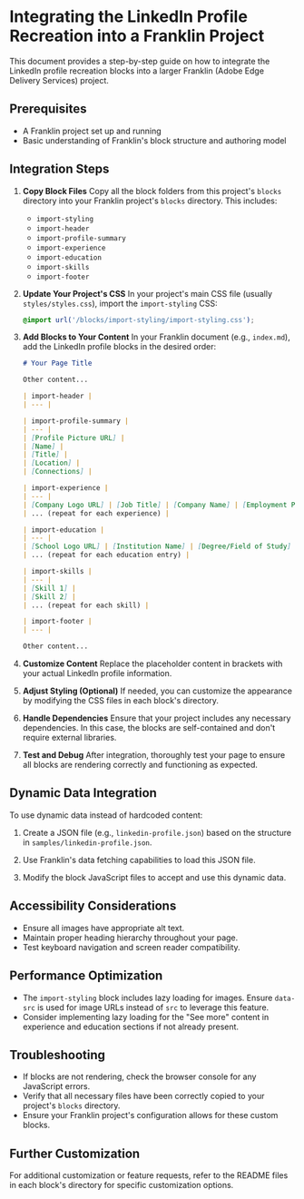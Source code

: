 # Integrating the LinkedIn Profile Recreation into a Franklin Project

This document provides a step-by-step guide on how to integrate the LinkedIn profile recreation blocks into a larger Franklin (Adobe Edge Delivery Services) project.

## Prerequisites

- A Franklin project set up and running
- Basic understanding of Franklin's block structure and authoring model

## Integration Steps

1. **Copy Block Files**
   Copy all the block folders from this project's `blocks` directory into your Franklin project's `blocks` directory. This includes:
   - `import-styling`
   - `import-header`
   - `import-profile-summary`
   - `import-experience`
   - `import-education`
   - `import-skills`
   - `import-footer`

2. **Update Your Project's CSS**
   In your project's main CSS file (usually `styles/styles.css`), import the `import-styling` CSS:

   ```css
   @import url('/blocks/import-styling/import-styling.css');
   ```

3. **Add Blocks to Your Content**
   In your Franklin document (e.g., `index.md`), add the LinkedIn profile blocks in the desired order:

   ```markdown
   # Your Page Title

   Other content...

   | import-header |
   | --- |

   | import-profile-summary |
   | --- |
   | [Profile Picture URL] |
   | [Name] |
   | [Title] |
   | [Location] |
   | [Connections] |

   | import-experience |
   | --- |
   | [Company Logo URL] | [Job Title] | [Company Name] | [Employment Period] |
   | ... (repeat for each experience) |

   | import-education |
   | --- |
   | [School Logo URL] | [Institution Name] | [Degree/Field of Study] | [Study Period] |
   | ... (repeat for each education entry) |

   | import-skills |
   | --- |
   | [Skill 1] |
   | [Skill 2] |
   | ... (repeat for each skill) |

   | import-footer |
   | --- |

   Other content...
   ```

4. **Customize Content**
   Replace the placeholder content in brackets with your actual LinkedIn profile information.

5. **Adjust Styling (Optional)**
   If needed, you can customize the appearance by modifying the CSS files in each block's directory.

6. **Handle Dependencies**
   Ensure that your project includes any necessary dependencies. In this case, the blocks are self-contained and don't require external libraries.

7. **Test and Debug**
   After integration, thoroughly test your page to ensure all blocks are rendering correctly and functioning as expected.

## Dynamic Data Integration

To use dynamic data instead of hardcoded content:

1. Create a JSON file (e.g., `linkedin-profile.json`) based on the structure in `samples/linkedin-profile.json`.

2. Use Franklin's data fetching capabilities to load this JSON file.

3. Modify the block JavaScript files to accept and use this dynamic data.

## Accessibility Considerations

- Ensure all images have appropriate alt text.
- Maintain proper heading hierarchy throughout your page.
- Test keyboard navigation and screen reader compatibility.

## Performance Optimization

- The `import-styling` block includes lazy loading for images. Ensure `data-src` is used for image URLs instead of `src` to leverage this feature.
- Consider implementing lazy loading for the "See more" content in experience and education sections if not already present.

## Troubleshooting

- If blocks are not rendering, check the browser console for any JavaScript errors.
- Verify that all necessary files have been correctly copied to your project's `blocks` directory.
- Ensure your Franklin project's configuration allows for these custom blocks.

## Further Customization

For additional customization or feature requests, refer to the README files in each block's directory for specific customization options.